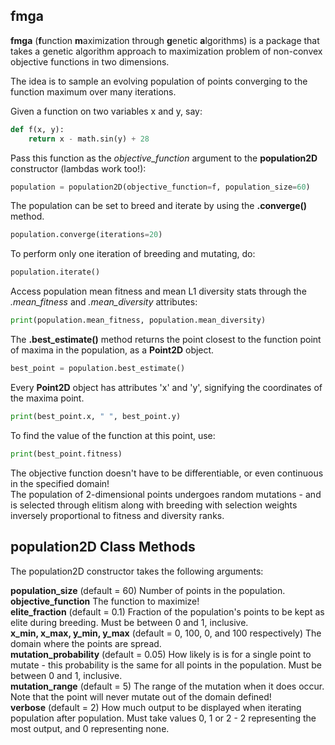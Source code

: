 ## fmga
**fmga** (**f**unction **m**aximization through **g**enetic **a**lgorithms) is a package that takes a genetic algorithm approach to maximization problem of non-convex objective functions in two dimensions.
  
The idea is to sample an evolving population of points converging to the function maximum over many iterations.

Given a function on two variables x and y, say:
```python
def f(x, y):
    return x - math.sin(y) + 28
```
Pass this function as the *objective_function* argument to the **population2D** constructor (lambdas work too!):
```python
population = population2D(objective_function=f, population_size=60)
```
The population can be set to breed and iterate by using the **.converge()** method.
```python
population.converge(iterations=20)
```
To perform only one iteration of breeding and mutating, do:
```python
population.iterate()
```
Access population mean fitness and mean L1 diversity stats through the _.mean_fitness_ and _.mean_diversity_ attributes:
```python
print(population.mean_fitness, population.mean_diversity)
```

The **.best_estimate()** method returns the point closest to the function point of maxima in the population, as a **Point2D** object.
```python
best_point = population.best_estimate()
```
Every **Point2D** object has attributes 'x' and 'y', signifying the coordinates of the maxima point.
```python
print(best_point.x, " ", best_point.y)
```
To find the value of the function at this point, use:
```python
print(best_point.fitness)
```

The objective function doesn't have to be differentiable, or even continuous in the specified domain!  
The population of 2-dimensional points undergoes random mutations - and is selected through elitism along with breeding with selection weights inversely proportional to fitness and diversity ranks.

## population2D Class Methods
The population2D constructor takes the following arguments:

**population_size** (default = 60) Number of points in the population.  
**objective_function** The function to maximize!  
**elite_fraction** (default = 0.1) Fraction of the population's points to be kept as elite during breeding. Must be between 0 and 1, inclusive.  
**x_min, x_max, y_min, y_max** (default = 0, 100, 0, and 100 respectively) The domain where the points are spread.  
**mutation_probability** (default = 0.05) How likely is is for a single point to mutate - this probability is the same for all points in the population.
Must be between 0 and 1, inclusive.  
**mutation_range** (default = 5) The range of the mutation when it does occur. Note that the point will never mutate out of the domain defined!  
**verbose** (default = 2) How much output to be displayed when iterating population after population. Must take values 0, 1 or 2 - 2 representing the most output, and 0 representing none.


